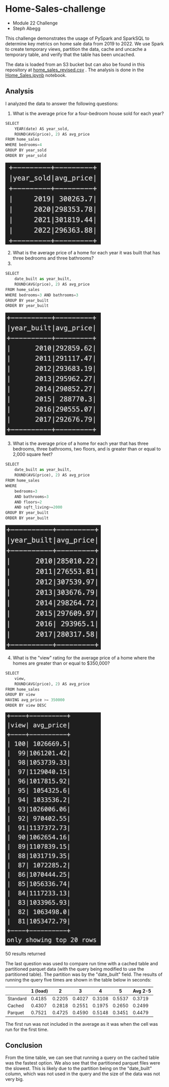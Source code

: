 # Home-Sales-challenge
- Module 22 Challenge
- Steph Abegg
  
This challenge demonstrates the usage of PySpark and SparkSQL to determine key metrics on home sale data from 2019 to 2022. We use Spark to create temporary views, partition the data, cache and uncache a temporary table, and verify that the table has been uncached.

The data is loaded from an S3 bucket but can also be found in this repository at [home_sales_revised.csv](Resources/home_sales_revised.csv) . The analysis is done in the [Home_Sales.ipynb](Home_Sales.ipynb) notebook.

## Analysis

I analyzed the data to answer the following questions:

1. What is the average price for a four-bedroom house sold for each year?

```python
SELECT
    YEAR(date) AS year_sold,
    ROUND(AVG(price), 2) AS avg_price
FROM home_sales
WHERE bedrooms=4
GROUP BY year_sold
ORDER BY year_sold
```

<img src="images/q1.png" width=300>


2. What is the average price of a home for each year it was built that has three bedrooms and three bathrooms?
3. 
```python
SELECT
    date_built as year_built,
    ROUND(AVG(price), 2) AS avg_price
FROM home_sales
WHERE bedrooms=3 AND bathrooms=3
GROUP BY year_built
ORDER BY year_built
```

<img src="images/q2.png" width=300>


3. What is the average price of a home for each year that has three bedrooms, three bathrooms, two floors, and is greater than or equal to 2,000 square feet?

```python
SELECT
    date_built as year_built,
    ROUND(AVG(price), 2) AS avg_price
FROM home_sales
WHERE
    bedrooms=3
    AND bathrooms=3
    AND floors=2
    AND sqft_living>=2000
GROUP BY year_built
ORDER BY year_built
```

<img src="images/q3.png" width=300>


4. What is the "view" rating for the average price of a home where the homes are greater than or equal to $350,000?
   
```python
SELECT
    view,
    ROUND(AVG(price), 2) AS avg_price
FROM home_sales
GROUP BY view
HAVING avg_price >= 350000
ORDER BY view DESC
```

<img src="images/q4_1.png" width=300>


50 results returned

The last question was used to compare run time with a cached table and partitioned parquet data (with the query being modified to use the partitioned table). The partition was by the "date_built" field. The results of running the query five times are shown in the table below in seconds:

|   | 1 (load)    | 2    | 3    | 4    | 5    | Avg 2-5    |
|-------------|-------------|-------------|-------------|-------------|-------------|-------------|
|Standard	|0.4185|	0.2205	|0.4027	|0.3108|	0.5537|	0.3719|
|Cached|	0.4307|	0.2818|	0.2551|	0.1975|	0.2650|	0.2499 |
|Parquet	|0.7521	|0.4725	|0.4590|	0.5148	|0.3451	|0.4479 |

The first run was not included in the average as it was when the cell was run for the first time.

## Conclusion

From the time table, we can see that running a query on the cached table was the fastest option. We also see that the partitioned parquet files were the slowest. This is likely due to the partition being on the "date_built" column, which was not used in the query and the size of the data was not very big.
